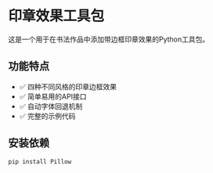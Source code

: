 # 印章效果工具包

这是一个用于在书法作品中添加带边框印章效果的Python工具包。

## 功能特点

- ✅ 四种不同风格的印章边框效果
- ✅ 简单易用的API接口
- ✅ 自动字体回退机制
- ✅ 完整的示例代码

## 安装依赖

```bash
pip install Pillow